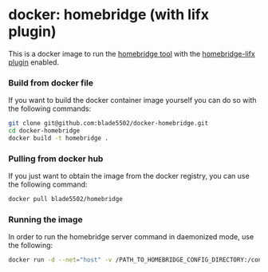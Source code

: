 # docker: homebridge (with lifx plugin)

This is a docker image to run the [homebridge tool](https://github.com/nfarina/homebridge) with the 
[homebridge-lifx plugin](https://www.npmjs.com/package/homebridge-lifx) enabled.

### Build from docker file

If you want to build the docker container image yourself you can do so with the
following commands:

```bash
git clone git@github.com:blade5502/docker-homebridge.git
cd docker-homebridge
docker build -t homebridge .
```

### Pulling from docker hub

If you just want to obtain the image from the docker registry, you can use the
following command:

```bash
docker pull blade5502/homebridge
```

### Running the image

In order to run the homebridge server command in daemonized mode, use the following:

```bash
docker run -d --net="host" -v /PATH_TO_HOMEBRIDGE_CONFIG_DIRECTORY:/config blade5502/homebridge
```


